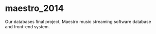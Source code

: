 maestro_2014
============

Our databases final project, Maestro music streaming software database and front-end system.
